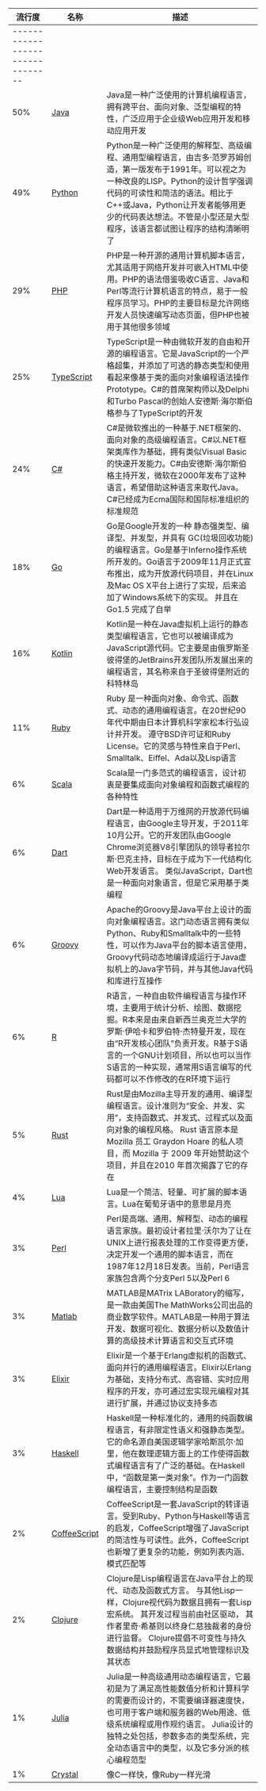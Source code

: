 |流行度|名称|描述
---|---|---
|--------------------------------|
50% | [Java](https://www.oracle.com/technetwork/java/javase) | Java是一种广泛使用的计算机编程语言，拥有跨平台、面向对象、泛型编程的特性，广泛应用于企业级Web应用开发和移动应用开发
49% | [Python](https://www.python.org) | Python是一种广泛使用的解释型、高级编程、通用型编程语言，由吉多·范罗苏姆创造，第一版发布于1991年。可以视之为一种改良的LISP。Python的设计哲学强调代码的可读性和简洁的语法。相比于C++或Java，Python让开发者能够用更少的代码表达想法。不管是小型还是大型程序，该语言都试图让程序的结构清晰明了
29% | [PHP](https://php.net) | PHP是一种开源的通用计算机脚本语言，尤其适用于网络开发并可嵌入HTML中使用。PHP的语法借鉴吸收C语言、Java和Perl等流行计算机语言的特点，易于一般程序员学习。PHP的主要目标是允许网络开发人员快速编写动态页面，但PHP也被用于其他很多领域
25% | [TypeScript](https://www.typescriptlang.org) | TypeScript是一种由微软开发的自由和开源的编程语言。它是JavaScript的一个严格超集，并添加了可选的静态类型和使用看起来像基于类的面向对象编程语法操作Prototype。C#的首席架构师以及Delphi和Turbo Pascal的创始人安德斯·海尔斯伯格参与了TypeScript的开发
24% | [C#](https://dotnet.microsoft.com) | C#是微软推出的一种基于.NET框架的、面向对象的高级编程语言。C#以.NET框架类库作为基础，拥有类似Visual Basic的快速开发能力。C#由安德斯·海尔斯伯格主持开发，微软在2000年发布了这种语言，希望借助这种语言来取代Java。C#已经成为Ecma国际和国际标准组织的标准规范
18% | [Go](https://golang.org) | Go是Google开发的一种 静态强类型、编译型、并发型，并具有 GC(垃圾回收功能) 的编程语言。Go是基于Inferno操作系统所开发的。Go语言于2009年11月正式宣布推出，成为开放源代码项目，并在Linux及Mac OS X平台上进行了实现，后来追加了Windows系统下的实现。 并且在 Go1.5 完成了自举
16% | [Kotlin](https://kotlinlang.org) | Kotlin是一种在Java虚拟机上运行的静态类型编程语言，它也可以被编译成为JavaScript源代码。它主要是由俄罗斯圣彼得堡的JetBrains开发团队所发展出来的编程语言，其名称来自于圣彼得堡附近的科特林岛
11% | [Ruby](https://www.ruby-lang.org) | Ruby 是一种面向对象、命令式、函数式、动态的通用编程语言。在20世纪90年代中期由日本计算机科学家松本行弘设计并开发。 遵守BSD许可证和Ruby License。它的灵感与特性来自于Perl、Smalltalk、Eiffel、Ada以及Lisp语言
 6% | [Scala](https://www.scala-lang.org) | Scala是一门多范式的编程语言，设计初衷是要集成面向对象编程和函数式编程的各种特性
 6% | [Dart](https://dart.dev) | Dart是一种适用于万维网的开放源代码编程语言，由Google主导开发，于2011年10月公开。它的开发团队由Google Chrome浏览器V8引擎团队的领导者拉尔斯·巴克主持，目标在于成为下一代结构化Web开发语言。 类似JavaScript，Dart也是一种面向对象语言，但是它采用基于类编程
 6% | [Groovy](http://groovy-lang.org) | Apache的Groovy是Java平台上设计的面向对象编程语言。这门动态语言拥有类似Python、Ruby和Smalltalk中的一些特性，可以作为Java平台的脚本语言使用，Groovy代码动态地编译成运行于Java虚拟机上的Java字节码，并与其他Java代码和库进行互操作
 6% | [R](https://www.r-project.org) | R语言，一种自由软件编程语言与操作环境，主要用于统计分析、绘图、数据挖掘。R本来是由来自新西兰奥克兰大学的罗斯·伊哈卡和罗伯特·杰特曼开发，现在由“R开发核心团队”负责开发。R基于S语言的一个GNU计划项目，所以也可以当作S语言的一种实现，通常用S语言编写的代码都可以不作修改的在R环境下运行
 5% | [Rust](https://www.rust-lang.org) | 	Rust是由Mozilla主导开发的通用、编译型编程语言。设计准则为“安全、并发、实用”，支持函数式、并发式、过程式以及面向对象的编程风格。 Rust 语言原本是Mozilla 员工 Graydon Hoare 的私人项目，而 Mozilla 于 2009 年开始赞助这个项目，并且在2010 年首次揭露了它的存在
 4% | [Lua](https://www.lua.org) | Lua是一个简洁、轻量、可扩展的脚本语言。Lua在葡萄牙语中的意思是月亮
 3% | [Perl](http://www.perlchina.org) | Perl是高端、通用、解释型、动态的编程语言家族。最初设计者拉里·沃尔为了让在UNIX上进行报表处理的工作变得更方便，决定开发一个通用的脚本语言，而在1987年12月18日发表。当前，Perl语言家族包含两个分支Perl 5以及Perl 6
 3% | [Matlab](https://ww2.mathworks.cn) | MATLAB是MATrix LABoratory的缩写，是一款由美国The MathWorks公司出品的商业数学软件。MATLAB是一种用于算法开发、数据可视化、数据分析以及数值计算的高级技术计算语言和交互式环境
 3% | [Elixir](https://elixir-lang.org) | Elixir是一个基于Erlang虚拟机的函数式、面向并行的通用编程语言。Elixir以Erlang为基础，支持分布式、高容错、实时应用程序的开发，亦可通过宏实现元编程对其进行扩展，并通过协议支持多态
 3% | [Haskell](https://www.haskell.org) | Haskell是一种标准化的，通用的纯函数编程语言，有非限定性语义和强静态类型。它的命名源自美国逻辑学家哈斯凯尔·加里，他在数理逻辑方面上的工作使得函数式编程语言有了广泛的基础。在Haskell中，“函数是第一类对象”。作为一门函数编程语言，主要控制结构是函数
 2% | [CoffeeScript](https://coffeescript.org) | CoffeeScript是一套JavaScript的转译语言。受到Ruby、Python与Haskell等语言的启发，CoffeeScript增强了JavaScript的简洁性与可读性。此外，CoffeeScript也新增了更复杂的功能，例如列表内涵、模式匹配等
 2% | [Clojure](https://clojure.org) | Clojure是Lisp编程语言在Java平台上的现代、动态及函数式方言。 与其他Lisp一样，Clojure视代码为数据且拥有一套Lisp宏系统。 其开发过程当前由社区驱动， 其作者里奇·希基则以终身仁慈独裁者的身份进行监督。 Clojure提倡不可变性与持久数据结构并鼓励程序员显式地管理标识及其状态
 1% | [Julia](https://julialang.org) | Julia是一种高级通用动态编程语言，它最初是为了满足高性能数值分析和计算科学的需要而设计的，不需要编译器速度快，也可用于客户端和服务器的Web用途、低级系统编程或用作规约语言。 Julia设计的独特之处包括，参数多态的类型系统，完全动态语言中的类型，以及它多分派的核心编程范型
 1% | [Crystal](https://crystal-lang.org) | 像C一样快，像Ruby一样光滑
